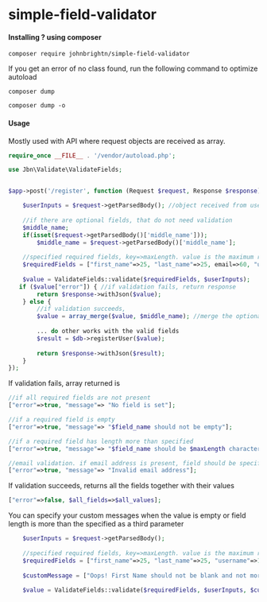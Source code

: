 # simple-field-validator

#### Installing ? using composer
```composer
composer require johnbrightn/simple-field-validator
```
If you get an error of no class found, run the following command to optimize autoload
```composer
composer dump

composer dump -o
```

#### Usage
Mostly used with API where request objects are received as array.
```php
require_once __FILE__ . '/vendor/autoload.php';

use Jbn\Validate\ValidateFields;


$app->post('/register', function (Request $request, Response $response) {

    $userInputs = $request->getParsedBody(); //object received from user/frontend
    
    //if there are optional fields, that do not need validation
    $middle_name;
    if(isset($request->getParsedBody()['middle_name']));
        $middle_name = $request->getParsedBody()['middle_name'];
        
    //specified required fields, key=>maxLength. value is the maximum required length of every field/key
    $requiredFields = ["first_name"=>25, "last_name"=>25, email=>60, "username"=>15, "password"=>20];
    
    $value = ValidateFields::validate($requiredFields, $userInputs);
   if ($value["error"]) { //if validation fails, return response
        return $response->withJson($value);
    } else {
        //if validation succeeds, 
        $value = array_merge($value, $middle_name); //merge the optional fields to the required fields
        
        ... do other works with the valid fields
        $result = $db->registerUser($value);
        
        return $response->withJson($result);
    }
});

```

If validation fails, array returned is
```php
//if all required fields are not present
["error"=>true, "message"=> "No field is set"];

//if a required field is empty
["error"=>true, "message"=> "$field_name should not be empty"];

//if a required field has length more than specified
["error"=>true, "message"=> "$field_name should be $maxLength characters or less"];

//email validation. if email address is present, field should be specified as 'email',
["error"=>true, "message"=> "Invalid email address"];

```

If validation succeeds, returns all the fields together with their values
```php
["error"=>false, $all_fields=>$all_values];

```

You can specify your custom messages when the value is empty or field length is more than the specified as a third parameter
```php
    $userInputs = $request->getParsedBody();
    
    //specified required fields, key=>maxLength. value is the maximum required length of every field/key
    $requiredFields = ["first_name"=>25, "last_name"=>25, "username"=>15, "password"=>20];
    
    $customMessage = ["Oops! First Name should not be blank and not more than 25 characters", "Enter your last name and not more than 25 characters", "Enter a username of 15 characters or less", "Password should not exceed 20 characters"];
    
    $value = ValidateFields::validate($requiredFields, $userInputs, $customMessage);

```

